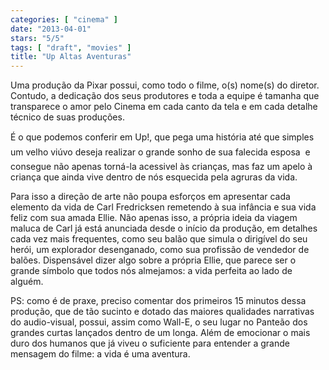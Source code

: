 ```yaml
---
categories: [ "cinema" ]
date: "2013-04-01"
stars: "5/5"
tags: [ "draft", "movies" ]
title: "Up Altas Aventuras"
---
```

Uma produção da Pixar possui, como todo o filme, o(s) nome(s) do
diretor. Contudo, a dedicação dos seus produtores e toda a equipe é
tamanha que transparece o amor pelo Cinema em cada canto da tela e em
cada detalhe técnico de suas produções.

É o que podemos conferir em Up!, que pega uma história até que simples
 um velho viúvo deseja realizar o grande sonho de sua falecida esposa
 e consegue não apenas torná-la acessivel às crianças, mas faz um
apelo à criança que ainda vive dentro de nós esquecida pela agruras
da vida.

Para isso a direção de arte não poupa esforços em apresentar cada
elemento da vida de Carl Fredricksen remetendo à sua infância e sua
vida feliz com sua amada Ellie. Não apenas isso, a própria ideia da
viagem maluca de Carl já está anunciada desde o início da produção,
em detalhes cada vez mais frequentes, como seu balão que simula o
dirigível do seu herói, um explorador desenganado, como sua profissão
de vendedor de balões. Dispensável dizer algo sobre a própria Ellie,
que parece ser o grande símbolo que todos nós almejamos: a vida perfeita
ao lado de alguém.

PS: como é de praxe, preciso comentar dos primeiros 15 minutos dessa
produção, que de tão sucinto e dotado das maiores qualidades narrativas
do audio-visual, possui, assim como Wall-E, o seu lugar no Panteão
dos grandes curtas lançados dentro de um longa. Além de emocionar o
mais duro dos humanos que já viveu o suficiente para entender a grande
mensagem do filme: a vida é uma aventura.

